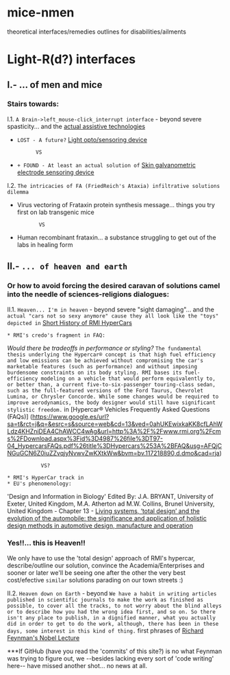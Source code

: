 # mice-nmen
theoretical interfaces/remedies outlines for disabilities/ailments

# Light-R(d?) interfaces

## I.- ... of men and mice
### Stairs towards:

I.1. `A Brain->left_mouse-click_interrupt interface` - beyond severe spasticity... and the [actual assistive technologies](https://github.com/iconodo/mice-nmen/blob/master/A%20devices%20review.md)

   * `LOST - A future?` 
[Light opto/sensoring device](https://github.com/iconodo/mice-nmen/blob/master/Inner%20and%20Outer%20Light.md)
    
               VS
               
   
* `+ FOUND - At least an actual solution of`
[Skin galvanometric electrode sensoring device](https://github.com/iconodo/mice-nmen/blob/master/Chicken%20skin%20probing.md)
    
I.2. `The intricacies of FA (FriedReich's Ataxia) infiltrative solutions dilemma`

   * Virus vectoring of Frataxin protein synthesis message... things you try first on lab transgenic mice
   
                VS
   
   * Human recombinant frataxin... a substance struggling to get out of the labs in healing form  
     
## II.- `... of heaven and earth`
### Or how to avoid forcing the desired caravan of solutions camel into the needle of sciences-religions dialogues:

II.1. `Heaven... I'm in heaven` - beyond severe "sight damaging"... and the `actual "cars not so sexy anymore" cause they all look like the "toys" depicted in` [Short History of RMI HyperCars](http://www.autoblog.com/2007/01/05/a-short-history-of-the-rmi-hypercar-ultralight-vehicle-concept/)

    * RMI's credo's fragment in FAQ: 
    
_Would there be tradeoffs in performance or styling?_
`The fundamental thesis underlying the Hypercar® concept is that high fuel efficiency and low emissions
can be achieved without compromising the car's marketable features (such as performance) and without
imposing burdensome constraints on its body styling. RMI bases its fuel-efficiency modeling on a vehicle
that would perform equivalently to, or better than, a current five-to-six-passenger touring-class sedan, such
as the full-featured versions of the Ford Taurus, Chevrolet Lumina, or Chrysler Concorde.
While some changes would be required to improve aerodynamics, the body designer would still have
significant stylistic freedom.` in [Hypercar® Vehicles
Frequently Asked Questions (FAQs)] (https://www.google.es/url?sa=t&rct=j&q=&esrc=s&source=web&cd=13&ved=0ahUKEwixkaKK8cfLAhWLdz4KHZniDEA4ChAWCC4wAg&url=http%3A%2F%2Fwww.rmi.org%2Fcms%2FDownload.aspx%3Fid%3D4987%26file%3DT97-04_HypercarsFAQs.pdf%26title%3DHypercars%253A%2BFAQ&usg=AFQjCNGuGCN6Z0iuZZvqjyNvwvZwKXtkWw&bvm=bv.117218890,d.dmo&cad=rja)
    
               VS?
               
    * RMI's HyperCar track in 
    * EU's phenomenology: 
    
'Design and Information in Biology' Edited By: J.A. BRYANT, University of Exeter, United Kingdom, M.A. Atherton ad M.W. Collins, Brunel University, United Kingdom - Chapter 13 - 
[Living systems, ‘total design’ and the evolution
of the automobile: the significance and application
of holistic design methods in automotive design,
manufacture and operation](http://www.witpress.com/Secure/elibrary/papers/9781853128530/9781853128530013FU1.pdf)

### Yes!!... this is Heaven!!
We only have to use the 'total design' approach of RMI's hypercar, describe/outline our solution, convince the Academia/Enterprises and sooner or later we'll be seeing one after the other the very best cost/efective `similar` solutions parading on our town streets :) 

II.2. `Heaven down on Earth` - beyond  `We have a habit in writing articles published in scientific journals to make the work as finished as possible, to cover all the tracks, to not worry about the blind alleys or to describe how you had the wrong idea first, and so on. So there isn't any place to publish, in a dignified manner, what you actually did in order to get to do the work, although, there has been in these days, some interest in this kind of thing.` first phrases of [Richard Feynman's Nobel Lecture](http://www.nobelprize.org/nobel_prizes/physics/laureates/1965/feynman-lecture.html)

***If GitHub (have you read the 'commits' of this site?) is no what Feynman was trying to figure out, we --besides lacking every sort of 'code writing' here-- have missed another shot... no news at all.
